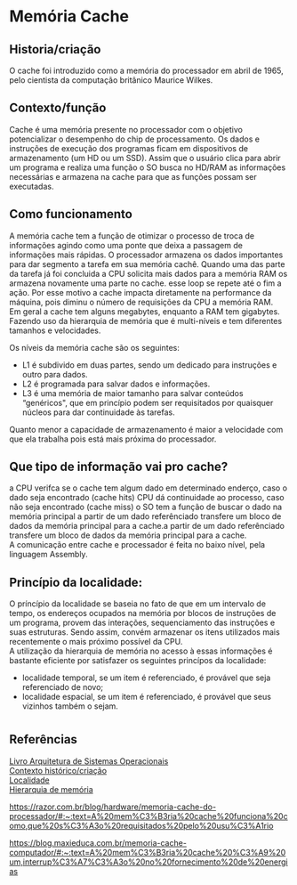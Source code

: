  <div align="justfy">

# Memória Cache

## Historia/criação

O cache foi introduzido como a memória do processador em abril de 1965, pelo cientista da computação britânico Maurice Wilkes.

## Contexto/função

Cache é uma memória presente no processador com o objetivo potencializar o desempenho do chip de processamento.
Os dados e instruções de execução dos programas ficam em dispositivos de armazenamento (um HD ou um SSD). Assim que o usuário clica para abrir um programa e realiza uma função o SO busca no HD/RAM as informações necessárias e armazena na cache para que as funções possam ser executadas.

  <!-- Assim que o usuário inicia um programa a CPU envia o comando para o HD repassar os arquivos para a memória RAM, que tem maior velocidade de transferência de dados do que o HD, e pode se comunicar de forma mais rápida com o processador. Ainda assim, o processador passava bastante tempo ocissoso visto que a leitura e execução era mais rápida do que a memória RAM consegue entregar devido a distância, das trilhas e a velocidade de operação da RAM, fazendo assim necessária uma memória intermediária que otmize esse processo.-->

## Como funcionamento

A memória cache tem a função de otimizar o processo de troca de informações agindo como uma ponte que deixa a passagem de informações mais rápidas. O processador armazena os dados importantes para dar segmento a tarefa em sua memória cachê. Quando uma das parte da tarefa já foi concluida a CPU solicita mais dados para a memória RAM os armazena novamente uma parte no cache. esse loop se repete até o fim a ação. Por esse motivo a cache impacta diretamente na performance da máquina, pois diminu o número de requisições da CPU a memória RAM.  
 Em geral a cache tem alguns megabytes, enquanto a RAM tem gigabytes.
Fazendo uso da hierarquia de memória que é multi-níveis e tem diferentes tamanhos e velocidades.

Os níveis da memória cache são os seguintes:

- L1 é subdivido em duas partes, sendo um dedicado para instruções e outro para dados.
- L2 é programada para salvar dados e informações.
- L3 é uma memória de maior tamanho para salvar conteúdos “genéricos", que em princípio podem ser requisitados por quaisquer núcleos para dar continuidade às tarefas.

Quanto menor a capacidade de armazenamento é maior a velocidade com que ela trabalha pois está mais próxima do processador.

## Que tipo de informação vai pro cache?

a CPU verifca se o cache tem algum dado em determinado enderço, caso o dado seja encontrado (cache hits) CPU dá continuidade ao processo, caso não seja encontrado (cache miss) o SO tem a função de buscar o dado na memória principal a partir de um dado referênciado transfere um bloco de dados da memória principal para a cache.a partir de um dado referênciado transfere um bloco de dados da memória principal para a cache.  
 A comunicação entre cache e processador é feita no baixo nível, pela linguagem Assembly.

## Princípio da localidade:

O príncípio da localidade se baseia no fato de que em um intervalo de tempo, os endereços ocupados na memória por blocos de instruções de um programa, provem das interações, sequenciamento das instruções e suas estruturas. Sendo assim, convém armazenar os itens utilizados mais recentemente o mais próximo possível da CPU.  
 A utilização da hierarquia de memória no acesso à essas informações é bastante eficiente por satisfazer os seguintes princípos da localidade:

- localidade temporal, se um item é referenciado, é provável que seja referenciado de novo;
- localidade espacial, se um item é referenciado, é provável que seus vizinhos também o sejam.

#

## Referências

[Livro Arquitetura de Sistemas Operacionais](/Sistema-Operacional-Fatec/Tec-ARQUITETURA_DE_SISTEMAS_OPERACIONAIS.pdf)  
 [Contexto histórico/criação](https://historyofinformation.com/detail.php?id=834)  
 [Localidade](https://stringfixer.com/pt/Locality_of_reference)  
 [Hierarquia de memória](https://www.ic.unicamp.br/~ducatte/mc542/Arquitetura/arq_hp7.pdf)

https://razor.com.br/blog/hardware/memoria-cache-do-processador/#:~:text=A%20mem%C3%B3ria%20cache%20funciona%20como,que%20s%C3%A3o%20requisitados%20pelo%20usu%C3%A1rio

https://blog.maxieduca.com.br/memoria-cache-computador/#:~:text=A%20mem%C3%B3ria%20cache%20%C3%A9%20um,interrup%C3%A7%C3%A3o%20no%20fornecimento%20de%20energias

</div>
